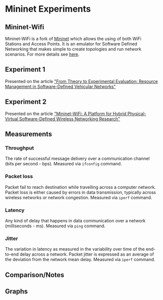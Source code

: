 # Mininet Experiments

## Mininet-Wifi
Mininet-WiFi is a fork of [Mininet](http://mininet.org/) which allows the using of both WiFi Stations and Access Points. It is an emulator for Software Defined Networking that makes simple to create topologies and run network scenarios. For more details see [here](https://github.com/intrig-unicamp/mininet-wifi).

## Experiment 1
Presented on the article ["From Theory to Experimental Evaluation: Resource Management in Software-Defined Vehicular Networks"](https://www.researchgate.net/publication/313872461_From_Theory_to_Experimental_Evaluation_Resource_Management_in_Software-Defined_Vehicular_Networks)


## Experiment 2
Presented on the article ["Mininet-WiFi: A Platform for Hybrid Physical-Virtual Software-Defined Wireless Networking Research"](https://www.researchgate.net/publication/305782558_Mininet-WiFi_A_Platform_for_Hybrid_Physical-Virtual_Software-Defined_Wireless_Networking_Research)


## Measurements

### Throughput
The rate of successful message delivery over a communication channel (bits per second - bps). Measured via `ifconfig` command.

### Packet loss
Packet fail to reach destination while travelling across a computer network. 
Packet loss is either caused by errors in data transmission, typically across wireless networks or network congestion.
Measured via `iperf` command.

### Latency
Any kind of delay that happens in data communication over a network (milliseconds - ms). Measured via `ping` command.

### Jitter
The variation in latency as measured in the variability over time of the end-to-end delay across a network. 
Packet jitter is expressed as an average of the deviation from the network mean delay. Measured via `iperf` command.


## Comparison/Notes


## Graphs

